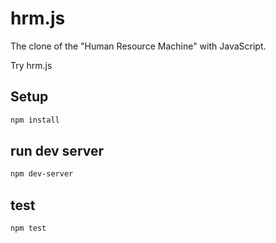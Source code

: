 # hrm.js

The clone of the "Human Resource Machine" with JavaScript.

Try hrm.js

## Setup
```sh
npm install
```

## run dev server
```sh
npm dev-server
```

## test
```sh
npm test
```
